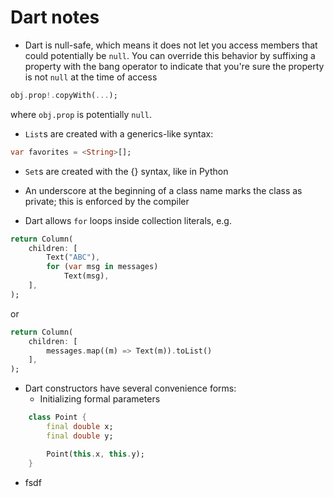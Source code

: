 # Dart notes

* Dart is null-safe, which means it does not let you access members that could potentially be `null`. You can override this behavior by suffixing a property with the bang operator to indicate that you're sure the property is not `null` at the time of access
```dart
obj.prop!.copyWith(...);
```
where `obj.prop` is potentially `null`.

* `List`s are created with a generics-like syntax:
```dart
var favorites = <String>[];
```

* `Set`s are created with the {} syntax, like in Python

* An underscore at the beginning of a class name marks the class as private; this is enforced by the compiler

* Dart allows `for` loops inside collection literals, e.g.
```dart
return Column(
	children: [
		Text("ABC"),
		for (var msg in messages)
			Text(msg),
	],
);
``` 
or
```dart
return Column(
	children: [
		messages.map((m) => Text(m)).toList()
	],
);
```

* Dart constructors have several convenience forms:
	* Initializing formal parameters
```dart
	class Point {
		final double x;
		final double y;

		Point(this.x, this.y);
	}
```

* fsdf 